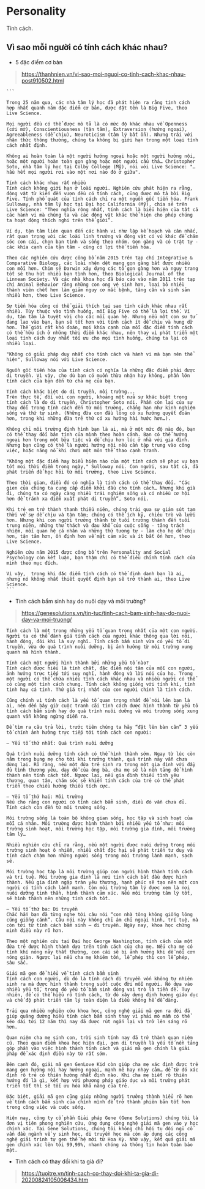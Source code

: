 # Personality

Tính cách.


## Vì sao mỗi người có tính cách khác nhau?

- 5 đặc điểm cơ bản

>https://thanhnien.vn/vi-sao-moi-nguoi-co-tinh-cach-khac-nhau-post910502.html

	```

	Trong 25 năm qua, các nhà tâm lý học đã phát hiện ra rằng tính cách hợp nhất quanh năm đặc điểm cơ bản, được đặt tên là Big Five, theo Live Science.

	Mọi người đều có thể được mô tả là có mức độ khác nhau về Openness (cởi mở), Conscientiousness (tận tâm), Extraversion (hướng ngoại), Agreeableness (dễ chịu), Neuroticism (tâm lý bất ổn). Nhưng trái với nhận thức thông thường, chúng ta không bị giới hạn trong một loại tính cách nhất định.

	Không ai hoàn toàn là một người hướng ngoại hoặc một người hướng nội, hoặc một người hoàn toàn gọn gàng hoặc một người cẩu thả… Christopher Soto, nhà tâm lý học tại Colby College (Mỹ), nói với Live Science: "… hầu hết mọi người rơi vào một nơi nào đó ở giữa".

	Tính cách khác nhau rất nhiều
	Tính cách không giới hạn ở loài người. Nghiên cứu phát hiện ra rằng, động vật từ kiến đến vượn đều có tính cách, cũng được mô tả bởi Big Five. Tính phổ quát của tính cách chỉ ra một nguồn gốc tiến hóa. Frank Sulloway, nhà tâm lý học tại Đại học California (Mỹ), chia sẻ trên Live Science: "Theo nghĩa rộng nhất, tính cách là biểu hiện của tất cả các hành vi mà chúng ta và các động vật khác thể hiện cho phép chúng ta hoạt động thích nghi trên thế giới”.

	Ví dụ, tận tâm liên quan đến các hành vi như lập kế hoạch và cân nhắc, rất quan trọng với các loài linh trưởng và động vật có vú khác để chăm sóc con cái, chọn bạn tình và sống theo nhóm. Gọn gàng và có trật tự - các khía cạnh của tận tâm - cũng có lợi thế tiến hóa.

	Theo các nghiên cứu được công bố năm 2015 trên tạp chí Integrative & Comparative Biology, các loài nhện dệt mạng gọn gàng bắt được nhiều con mồi hơn. Chim sẻ Darwin xây dựng các tổ gọn gàng hơn và ngụy trang tốt sẽ thu hút nhiều bạn tình hơn, theo Biological Journal of the Linnean Society. Và các nhà khoa học đã báo cáo vào năm 2011 trên tạp chí Animal Behavior rằng những con ong vệ sinh hơn, loại bỏ nhiều thành viên chết hơn làm giảm nguy cơ mắc bệnh, tăng cân và sinh sản nhiều hơn, theo Live Science.

	Sự tiến hóa cũng có thể giải thích tại sao tính cách khác nhau rất nhiều. Tùy thuộc vào tình huống, mỗi Big Five có thể là lợi thế. Ví dụ, tận tâm là tuyệt vời cho các mối quan hệ. Nhưng nếu một con sư tử đang lao vào bạn, bạn sẽ tốt hơn với tính cách ít dễ chịu và hung dữ hơn. Thế giới rất khó đoán, mọi khía cạnh của mỗi đặc điểm tính cách có thể hữu ích ở những thời điểm khác nhau, nên thay vì phát triển một loại tính cách duy nhất tối ưu cho mọi tình huống, chúng ta lại có nhiều loại.

	"Không có giải pháp duy nhất cho tính cách và hành vi mà bạn nên thể hiện", Sulloway nói với Live Science.

	Nguồn gốc tiến hóa của tính cách có nghĩa là những đặc điểm phải được di truyền. Vì vậy, cho dù bạn có muốn thừa nhận hay không, phần lớn tính cách của bạn đến từ cha mẹ của bạn.

	Tính cách khác biệt do di truyền, môi trường...
	Trên thực tế, đối với con người, khoảng một nửa sự khác biệt trong tính cách là do di truyền, Christopher Soto nói. Phần còn lại của sự thay đổi trong tính cách đến từ môi trường, chẳng hạn như kinh nghiệm sống và thứ tự sinh. (Những đứa con đầu lòng có xu hướng quyết đoán hơn, trong khi những đứa trẻ thứ có xu hướng hài hước hơn…).

	Không chỉ môi trường định hình bạn là ai, mà ở một mức độ nào đó, bạn có thể thay đổi bản tính của mình theo hoàn cảnh. Bạn có thể hướng ngoại hơn trong một bữa tiệc và dễ chịu hơn lúc ở nhà với gia đình. Nhưng bạn cũng có thể là người hướng nội nếu cần tập trung vào công việc, hoặc năng nổ khi chơi một môn thể thao cạnh tranh.

	"Không một đặc điểm hay biểu hiện nào của một tính cách sẽ phục vụ bạn tốt mọi thời điểm trong ngày," Sulloway nói. Con người, sau tất cả, đã phát triển để học hỏi từ môi trường, theo Live Science.

	Theo thời gian, điều đó có nghĩa là tính cách có thể thay đổi. "Các gien của chúng ta cung cấp điểm khởi đầu cho tính cách… Nhưng khi già đi, chúng ta có ngày càng nhiều trải nghiệm sống và có nhiều cơ hội hơn để tránh xa điểm xuất phát di truyền”, Soto nói.

	Khi trẻ em trở thành thanh thiếu niên, chúng trải qua sự giảm sút tạm thời về sự dễ chịu và tận tâm; chúng có thể ích kỷ, chiêu trò và lười hơn. Nhưng khi con người trưởng thành từ tuổi trưởng thành đến tuổi trung niên, những thử thách và đau khổ của cuộc sống - tăng trách nhiệm, mối quan hệ cá nhân và những thứ tương tự - làm cho họ dễ chịu hơn, tận tâm hơn, ổn định hơn về mặt cảm xúc và ít bất ổn hơn, theo Live Science.

	Nghiên cứu năm 2015 được công bố trên Personality and Social Psychology còn kết luận, bạn thậm chí có thể điều chỉnh tính cách của mình theo mục đích.

	Vì vậy,  trong khi đặc điểm tính cách có thể định danh bạn là ai, nhưng nó không nhất thiết quyết định bạn sẽ trở thành ai, theo Live Science.
	```

- Tính cách bẩm sinh hay do nuôi dạy và môi trường?

>https://genesolutions.vn/tin-tuc/tinh-cach-bam-sinh-hay-do-nuoi-day-va-moi-truong/

	Tính cách là một trong những yếu tố quan trọng nhất của một con người. Người ta có thể đánh giá tính cách của người khác thông qua lời nói, hành động, đôi khi là suy nghĩ. Tính cách bẩm sinh vừa có yếu tố di truyền, vừa do quá trình nuôi dưỡng, bị ảnh hưởng từ môi trường xung quanh mà hình thành.

	Tính cách một người hình thành bởi những yếu tố nào?
	Tính cách được hiểu là tính chất, đặc điểm nội tâm của mỗi con người, ảnh hưởng trực tiếp tới suy nghĩ, hành động và lời nói của họ. Trong một người có thể chứa nhiều tính cách khác nhau và nhiều người có thể có cùng một tính cách chung. Tính cách không giống với tính khí, tính tình hay cá tính. Thứ giá trị nhất của con người chính là tính cách.

	Cũng chính vì tính cách là yếu tố quan trọng nhất để nói lên bạn là ai, nên đến bây giờ cuộc tranh cãi tính cách được hình thành từ yếu tố tính cách bẩm sinh hay do quá trình nuôi dưỡng và môi trường sống xung quanh vẫn không ngừng diễn ra.

	Để tìm ra câu trả lời, trước tiên chúng ta hãy “đặt lên bàn cân” 3 yếu tố chính ảnh hưởng trực tiếp tới tính cách con người:

	– Yếu tố thứ nhất: Quá trình nuôi dưỡng

	Quá trình nuôi dưỡng tính cách có thể hình thành sớm. Ngay từ lúc còn nằm trong bụng mẹ cho tới khi trưởng thành, quá trình này vẫn chưa dừng lại. Rõ ràng, nếu một đứa trẻ sinh ra trong một gia đình với đầy đủ tình thương yêu, dạy dỗ của ông bà, cha mẹ sẽ là nền tảng để hình thành nên tính cách tốt. Ngược lại, nếu gia đình thiếu tình yêu thương, quan tâm, chăm sóc sẽ khiến tính cách của trẻ có thể phát triển theo chiều hướng thiếu tích cực.

	– Yếu tố thứ hai: Môi trường
	Nếu cho rằng con người có tính cách bẩm sinh, điều đó vẫn chưa đủ. Tính cách còn đến từ môi trường sống.

	Môi trường sống là toàn bộ không gian sống, học tập và sinh hoạt của mỗi cá nhân. Môi trường được hình thành bởi nhiều yếu tố như: môi trường sinh hoạt, môi trường học tập, môi trường gia đình, môi trường tâm lý…

	Nhiều nghiên cứu chỉ ra rằng, nếu một người được nuôi dưỡng trong môi trường sinh hoạt ô nhiễm, nhiều chất độc hại sẽ phát triển tư duy và tính cách chậm hơn những người sống trong môi trường lành mạnh, sạch sẽ.

	Môi trường học tập là môi trường giúp con người hình thành tính cách và trí tuệ. Môi trường gia đình là nơi tính cách bắt đầu được hình thành. Nếu gia đình ngập tràn yêu thương, hạnh phúc sẽ tạo nên một con người có tính cách lành mạnh. Còn môi trường tâm lý được xem là nơi nuôi dưỡng tinh thần, hình thành cảm xúc. Nếu môi trường tâm lý tốt, sẽ hình thành nên những tính cách tốt.

	– Yếu tố thứ ba: Di truyền
	Chắc hẳn bạn đã từng nghe tới câu nói “con nhà tông không giống lông cũng giống cánh”. Câu nói này không chỉ ám chỉ ngoại hình, trí tuệ, mà còn tới từ tính cách bẩm sinh – di truyền. Ngày nay, khoa học chứng minh điều này rõ hơn.

	Theo một nghiên cứu tại Đại học George Washington, tính cách của một đứa trẻ được hình thành dựa trên tính cách của cha mẹ. Nếu cha mẹ có tính khí nóng nảy thất thường, con cái sẽ bị ảnh hưởng khi dễ nổi cơn nóng giận. Ngược lại nếu cha mẹ khiêm tốn, lễ phép thì con lễ phép, sâu sắc.

	Giải mã gen để hiểu về tính cách bẩm sinh
	Tính cách con người, dù đó là tính cách di truyền vốn không tự nhiên sinh ra mà được hình thành trong suốt cuộc đời mỗi người. Nó dựa vào nhiều yếu tố, trong đó yếu tố bẩm sinh đóng vai trò là tiền đề. Tuy nhiên, để có thể hiểu rõ tính cách, từ đó xây dựng định hướng giáo dục và chế độ phát triển tâm lý toàn diện là điều không hề dễ dàng.

	Trải qua nhiều nghiên cứu khoa học, công nghệ giải mã gen ra đời đã giúp quãng đường hiểu tính cách bẩm sinh thay vì phải mò mẫm có thể kéo dài tới 12 năm thì nay đã được rút ngắn lại và trở lên sáng rõ hơn.

	Quan niệm cha mẹ sinh con, trời sinh tính nay đã trở thành quan niệm cũ. Theo quan điểm khoa học hiện đại, gen di truyền là yếu tố nền tảng góp phần vào việc hình thành tính cách và giải mã gen chính là giải pháp để xác định điều này từ rất sớm.

	Bên cạnh đó, giải mã gen GenLove Kid còn giúp cha mẹ xác định được trẻ mang gen hướng nội hay hướng ngoại, mạnh mẽ hay nhạy cảm… để từ đó xác định rõ trẻ có thiên hướng nhất định nào. Khi cha mẹ biết rõ thiên hướng đó là gì, kết hợp với phương pháp giáo dục và môi trường phát triển tốt thì sẽ tối ưu hóa khả năng của trẻ.

	Đặc biệt, giải mã gen cũng giúp những người trưởng thành hiểu rõ hơn về tính cách bẩm sinh của chính mình để trở thành phiên bản tốt hơn trong công việc và cuộc sống.

	Hiện nay, công ty cổ phần Giải pháp Gene (Gene Solutions) chúng tôi là đơn vị tiên phong nghiên cứu, ứng dụng công nghệ giải mã gen vào y học chính xác. Tại Gene Solutions, chúng tôi không chỉ hội tụ đội ngũ cố vấn đầu ngành về y sinh học, di truyền học mà còn áp dụng các công nghệ giải trình tự gen thế hệ mới từ Hoa Kỳ. Nhờ vậy, kết quả giải mã gen chính xác lên tới 99,99%, nhanh chóng và thông tin hoàn toàn bảo mật.


- Tính cách có thay đổi khi ta già đi?

> https://tuoitre.vn/tinh-cach-co-thay-doi-khi-ta-gia-di-20200824105006434.htm
